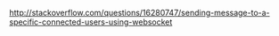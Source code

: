 http://stackoverflow.com/questions/16280747/sending-message-to-a-specific-connected-users-using-websocket